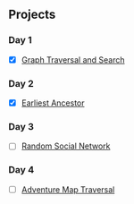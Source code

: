 ## Projects

### Day 1
- [X] [Graph Traversal and Search](projects/graph)

### Day 2
- [X] [Earliest Ancestor](projects/ancestor)

### Day 3
- [ ] [Random Social Network](projects/social)

### Day 4
- [ ] [Adventure Map Traversal](projects/adventure)
